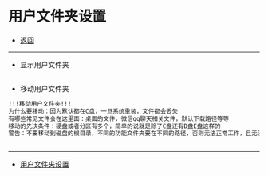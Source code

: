 # 用户文件夹设置

- [返回](./README.md)

---

- 显示用户文件夹

<section class="img-flex-box" >
  <section><img class="lazy-image" data-src="../images/system/user-file0001.png" alt=""></section>
  <section><img class="lazy-image" data-src="../images/system/user-file0002.png" alt=""></section>
  <section><img class="lazy-image" data-src="../images/system/user-file0003.png" alt=""></section>
  <section><img class="lazy-image" data-src="../images/system/user-file0004.png" alt=""></section>
  <section><img class="lazy-image" data-src="../images/system/user-file0005.png" alt=""></section>
  <section><img class="lazy-image" data-src="../images/system/user-file0006.png" alt=""></section>
</section>

- 移动用户文件夹

```txt
!!!移动用户文件夹!!!
为什么要移动：因为默认都在C盘，一旦系统重装，文件都会丢失
有哪些常见文件会在这里面：桌面的文件，微信qq聊天相关文件，默认下载路径等等
移动的先决条件：硬盘或者分区有多个，简单的说就是除了C盘还有D盘E盘这样的
警告：不要移动到磁盘的根目录，不同的功能文件夹要在不同的路径，否则无法正常工作，且无法恢复
```

<section class="img-flex-box" >
  <section><img class="lazy-image" data-src="../images/system/user-file0007.png" alt=""></section>
  <section><img class="lazy-image" data-src="../images/system/user-file0008.png" alt=""></section>
  <section><img class="lazy-image" data-src="../images/system/user-file0009.png" alt=""></section>
  <section><img class="lazy-image" data-src="../images/system/user-file0010.png" alt=""></section>
  <section><img class="lazy-image" data-src="../images/system/user-file0011.png" alt=""></section>
  <section><img class="lazy-image" data-src="../images/system/user-file0012.png" alt=""></section>
</section>

---

- [用户文件夹设置](#用户文件夹设置)

<!-- js处理背景和css样式 -->
<script type="module" src="/js/github.js"></script>
